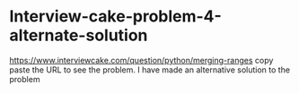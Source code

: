 # Interview-cake-problem-4-alternate-solution
https://www.interviewcake.com/question/python/merging-ranges
copy paste the URL to see the problem.
I have made an alternative solution to the problem 

